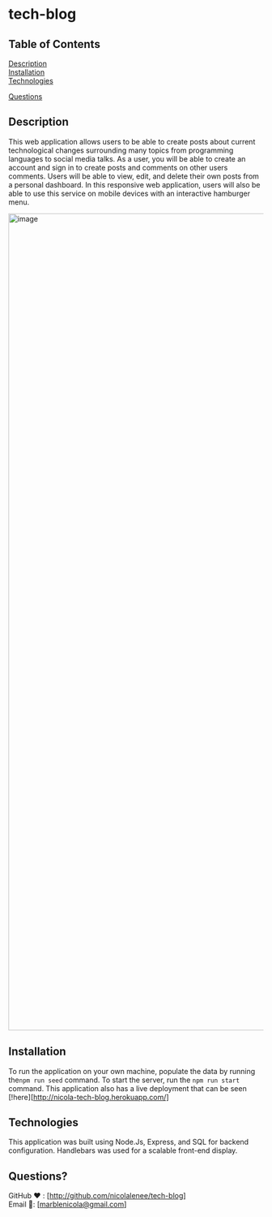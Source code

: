 
  # tech-blog

  ## Table of Contents
  [Description](#description)  
  [Installation](#installation)  
  [Technologies](#technologies)
 
  [Questions](#questions)  
  

  ## Description
  This web application allows users to be able to create posts about current technological changes surrounding many topics from programming languages to social media talks.  As a user, you will be able to create an account and sign in to create posts and comments on other users comments. Users will be able to view, edit, and delete their own posts from a personal dashboard. In this responsive web application, users will also be able to use this service on mobile devices with an interactive hamburger menu.
  
  
<img width="1610" alt="image" src="https://user-images.githubusercontent.com/86696492/182616834-833eb38a-9d59-4106-9859-48215a77ef4c.png">

  ## Installation
  To run the application on your own machine, populate the data by running the`npm run seed` command. To start the server, run the `npm run start` command.
  This application also has a live deployment that can be seen [!here][http://nicola-tech-blog.herokuapp.com/]
  
  ## Technologies
  This application was built using Node.Js, Express, and SQL for backend configuration. Handlebars was used for a scalable front-end display.
  ## Questions?
  GitHub ❤️ : [http://github.com/nicolalenee/tech-blog]  
  Email 📧: [marblenicola@gmail.com]
